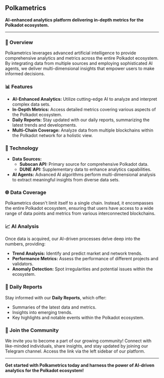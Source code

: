 ## **Polkametrics**
**AI-enhanced analytics platform delivering in-depth metrics for the Polkadot ecosystem.**

---

### 🚀 Overview
Polkametrics leverages advanced artificial intelligence to provide comprehensive analytics and metrics across the entire Polkadot ecosystem. By integrating data from multiple sources and employing sophisticated AI agents, we deliver multi-dimensional insights that empower users to make informed decisions.

### 📊 Features
- **AI-Enhanced Analytics:** Utilize cutting-edge AI to analyze and interpret complex data sets.
- **In-Depth Metrics:** Access detailed metrics covering various aspects of the Polkadot ecosystem.
- **Daily Reports:** Stay updated with our daily reports, summarizing the latest trends and developments.
- **Multi-Chain Coverage:** Analyze data from multiple blockchains within the Polkadot network for a holistic view.

### 🔧 Technology
- **Data Sources:**
  - **Subscan API:** Primary source for comprehensive Polkadot data.
  - **DUNE API:** Supplementary data to enhance analytics capabilities.
- **AI Agents:** Advanced AI algorithms perform multi-dimensional analysis to extract meaningful insights from diverse data sets.

### 🌐 Data Coverage
Polkametrics doesn't limit itself to a single chain. Instead, it encompasses the entire Polkadot ecosystem, ensuring that users have access to a wide range of data points and metrics from various interconnected blockchains.

### 📈 AI Analysis
Once data is acquired, our AI-driven processes delve deep into the numbers, providing:
- **Trend Analysis:** Identify and predict market and network trends.
- **Performance Metrics:** Assess the performance of different projects and validators.
- **Anomaly Detection:** Spot irregularities and potential issues within the ecosystem.

### 📅 Daily Reports
Stay informed with our **Daily Reports**, which offer:
- Summaries of the latest data and metrics.
- Insights into emerging trends.
- Key highlights and notable events within the Polkadot ecosystem.

### 🤝 Join the Community
We invite you to become a part of our growing community! Connect with like-minded individuals, share insights, and stay updated by joining our Telegram channel. Access the link via the left sidebar of our platform.

---

**Get started with Polkametrics today and harness the power of AI-driven analytics for the Polkadot ecosystem!**
